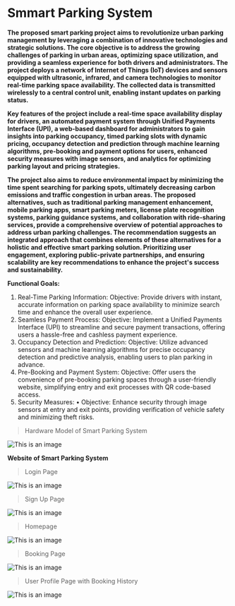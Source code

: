 # Smmart Parking System

**The proposed smart parking project aims to revolutionize urban parking management by leveraging a combination of innovative technologies and strategic solutions. The core objective is to address the growing challenges of parking in urban areas, optimizing space utilization, and providing a seamless experience for both drivers and administrators. The project deploys a network of Internet of Things (IoT) devices and sensors equipped with ultrasonic, infrared, and camera technologies to monitor real-time parking space availability. The collected data is transmitted wirelessly to a central control unit, enabling instant updates on parking status.**

**Key features of the project include a real-time space availability display for drivers, an automated payment system through Unified Payments Interface (UPI), a web-based dashboard for administrators to gain insights into parking occupancy, timed parking slots with dynamic pricing, occupancy detection and prediction through machine learning algorithms, pre-booking and payment options for users, enhanced security measures with image sensors, and analytics for optimizing parking layout and pricing strategies.**

**The project also aims to reduce environmental impact by minimizing the time spent searching for parking spots, ultimately decreasing carbon emissions and traffic congestion in urban areas.
The proposed alternatives, such as traditional parking management enhancement, mobile parking apps, smart parking meters, license plate recognition systems, parking guidance systems, and collaboration with ride-sharing services, provide a comprehensive overview of potential approaches to address urban parking challenges. The recommendation suggests an integrated approach that combines elements of these alternatives for a holistic and effective smart parking solution. Prioritizing user engagement, exploring public-private partnerships, and ensuring scalability are key recommendations to enhance the project's success and sustainability.**

**Functional Goals:**
1. Real-Time Parking Information:
Objective: Provide drivers with instant, accurate information on parking space availability to minimize search time and enhance the overall user experience.
2. Seamless Payment Process:
Objective: Implement a Unified Payments Interface (UPI) to streamline and secure payment transactions, offering users a hassle-free and cashless payment experience.
3. Occupancy Detection and Prediction:
Objective: Utilize advanced sensors and machine learning algorithms for precise occupancy detection and predictive analysis, enabling users to plan parking in advance.
4. Pre-Booking and Payment System:
Objective: Offer users the convenience of pre-booking parking spaces through a user-friendly website, simplifying entry and exit processes with QR code-based access.
5. Security Measures:
•
Objective: Enhance security through image sensors at entry and exit points, providing verification of vehicle safety and minimizing theft risks.

>Hardware Model of Smart Parking System

![This is an image](/Result/model.jpg)

**Website of Smart Parking System**

>Login Page

![This is an image](/Result/Login.jpg)


>Sign Up Page

![This is an image](/Result/SignUp.jpg)


>Homepage

![This is an image](/Result/Index.jpg)


>Booking Page

![This is an image](/Result/Booking.jpg)


>User Profile Page with Booking History

![This is an image](/Result/UserProfile.jpg)
